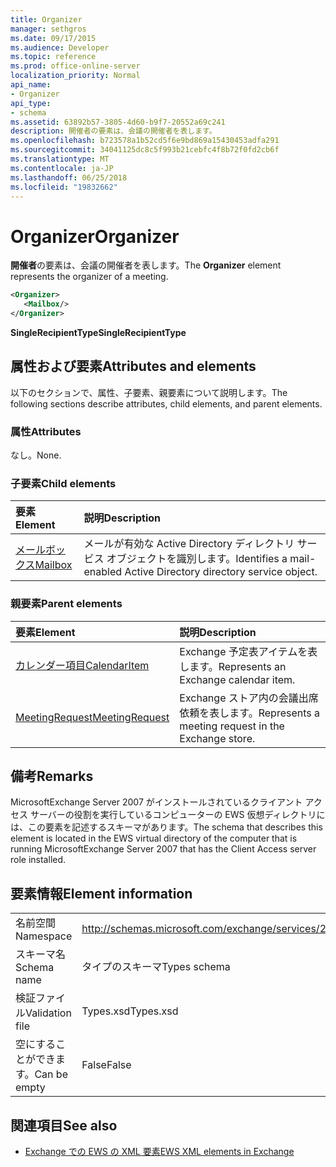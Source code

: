 ```yaml
---
title: Organizer
manager: sethgros
ms.date: 09/17/2015
ms.audience: Developer
ms.topic: reference
ms.prod: office-online-server
localization_priority: Normal
api_name:
- Organizer
api_type:
- schema
ms.assetid: 63892b57-3805-4d60-b9f7-20552a69c241
description: 開催者の要素は、会議の開催者を表します。
ms.openlocfilehash: b723578a1b52cd5f6e9bd869a15430453adfa291
ms.sourcegitcommit: 34041125dc8c5f993b21cebfc4f8b72f0fd2cb6f
ms.translationtype: MT
ms.contentlocale: ja-JP
ms.lasthandoff: 06/25/2018
ms.locfileid: "19832662"
---
```

# <a name="organizer"></a><span data-ttu-id="ac38c-103">Organizer</span><span class="sxs-lookup"><span data-stu-id="ac38c-103">Organizer</span></span>

<span data-ttu-id="ac38c-104">**開催者**の要素は、会議の開催者を表します。</span><span class="sxs-lookup"><span data-stu-id="ac38c-104">The **Organizer** element represents the organizer of a meeting.</span></span> 
  
```xml
<Organizer>
   <Mailbox/>
</Organizer>
```

<span data-ttu-id="ac38c-105">**SingleRecipientType**</span><span class="sxs-lookup"><span data-stu-id="ac38c-105">**SingleRecipientType**</span></span>

## <a name="attributes-and-elements"></a><span data-ttu-id="ac38c-106">属性および要素</span><span class="sxs-lookup"><span data-stu-id="ac38c-106">Attributes and elements</span></span>

<span data-ttu-id="ac38c-107">以下のセクションで、属性、子要素、親要素について説明します。</span><span class="sxs-lookup"><span data-stu-id="ac38c-107">The following sections describe attributes, child elements, and parent elements.</span></span>
  
### <a name="attributes"></a><span data-ttu-id="ac38c-108">属性</span><span class="sxs-lookup"><span data-stu-id="ac38c-108">Attributes</span></span>

<span data-ttu-id="ac38c-109">なし。</span><span class="sxs-lookup"><span data-stu-id="ac38c-109">None.</span></span>
  
### <a name="child-elements"></a><span data-ttu-id="ac38c-110">子要素</span><span class="sxs-lookup"><span data-stu-id="ac38c-110">Child elements</span></span>

|<span data-ttu-id="ac38c-111">**要素**</span><span class="sxs-lookup"><span data-stu-id="ac38c-111">**Element**</span></span>|<span data-ttu-id="ac38c-112">**説明**</span><span class="sxs-lookup"><span data-stu-id="ac38c-112">**Description**</span></span>|
|:-----|:-----|
|[<span data-ttu-id="ac38c-113">メールボックス</span><span class="sxs-lookup"><span data-stu-id="ac38c-113">Mailbox</span></span>](mailbox.md) <br/> |<span data-ttu-id="ac38c-114">メールが有効な Active Directory ディレクトリ サービス オブジェクトを識別します。</span><span class="sxs-lookup"><span data-stu-id="ac38c-114">Identifies a mail-enabled Active Directory directory service object.</span></span>  <br/> |
   
### <a name="parent-elements"></a><span data-ttu-id="ac38c-115">親要素</span><span class="sxs-lookup"><span data-stu-id="ac38c-115">Parent elements</span></span>

|<span data-ttu-id="ac38c-116">**要素**</span><span class="sxs-lookup"><span data-stu-id="ac38c-116">**Element**</span></span>|<span data-ttu-id="ac38c-117">**説明**</span><span class="sxs-lookup"><span data-stu-id="ac38c-117">**Description**</span></span>|
|:-----|:-----|
|[<span data-ttu-id="ac38c-118">カレンダー項目</span><span class="sxs-lookup"><span data-stu-id="ac38c-118">CalendarItem</span></span>](calendaritem.md) <br/> |<span data-ttu-id="ac38c-119">Exchange 予定表アイテムを表します。</span><span class="sxs-lookup"><span data-stu-id="ac38c-119">Represents an Exchange calendar item.</span></span>  <br/> |
|[<span data-ttu-id="ac38c-120">MeetingRequest</span><span class="sxs-lookup"><span data-stu-id="ac38c-120">MeetingRequest</span></span>](meetingrequest.md) <br/> |<span data-ttu-id="ac38c-121">Exchange ストア内の会議出席依頼を表します。</span><span class="sxs-lookup"><span data-stu-id="ac38c-121">Represents a meeting request in the Exchange store.</span></span>  <br/> |
   
## <a name="remarks"></a><span data-ttu-id="ac38c-122">備考</span><span class="sxs-lookup"><span data-stu-id="ac38c-122">Remarks</span></span>

<span data-ttu-id="ac38c-123">MicrosoftExchange Server 2007 がインストールされているクライアント アクセス サーバーの役割を実行しているコンピューターの EWS 仮想ディレクトリには、この要素を記述するスキーマがあります。</span><span class="sxs-lookup"><span data-stu-id="ac38c-123">The schema that describes this element is located in the EWS virtual directory of the computer that is running MicrosoftExchange Server 2007 that has the Client Access server role installed.</span></span>
  
## <a name="element-information"></a><span data-ttu-id="ac38c-124">要素情報</span><span class="sxs-lookup"><span data-stu-id="ac38c-124">Element information</span></span>

|||
|:-----|:-----|
|<span data-ttu-id="ac38c-125">名前空間</span><span class="sxs-lookup"><span data-stu-id="ac38c-125">Namespace</span></span>  <br/> |http://schemas.microsoft.com/exchange/services/2006/types  <br/> |
|<span data-ttu-id="ac38c-126">スキーマ名</span><span class="sxs-lookup"><span data-stu-id="ac38c-126">Schema name</span></span>  <br/> |<span data-ttu-id="ac38c-127">タイプのスキーマ</span><span class="sxs-lookup"><span data-stu-id="ac38c-127">Types schema</span></span>  <br/> |
|<span data-ttu-id="ac38c-128">検証ファイル</span><span class="sxs-lookup"><span data-stu-id="ac38c-128">Validation file</span></span>  <br/> |<span data-ttu-id="ac38c-129">Types.xsd</span><span class="sxs-lookup"><span data-stu-id="ac38c-129">Types.xsd</span></span>  <br/> |
|<span data-ttu-id="ac38c-130">空にすることができます。</span><span class="sxs-lookup"><span data-stu-id="ac38c-130">Can be empty</span></span>  <br/> |<span data-ttu-id="ac38c-131">False</span><span class="sxs-lookup"><span data-stu-id="ac38c-131">False</span></span>  <br/> |
   
## <a name="see-also"></a><span data-ttu-id="ac38c-132">関連項目</span><span class="sxs-lookup"><span data-stu-id="ac38c-132">See also</span></span>

- [<span data-ttu-id="ac38c-133">Exchange での EWS の XML 要素</span><span class="sxs-lookup"><span data-stu-id="ac38c-133">EWS XML elements in Exchange</span></span>](ews-xml-elements-in-exchange.md)

